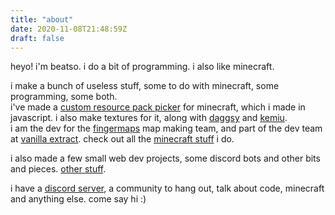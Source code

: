```yaml
---
title: "about"
date: 2020-11-08T21:48:59Z
draft: false
---
```


heyo! i'm beatso. i do a bit of programming. i also like minecraft.

i make a bunch of useless stuff, some to do with minecraft, some programming, some both.  
i've made a [custom resource pack picker](https://www.littleimprovements-custom.tk/) for minecraft, which i made in javascript. i also make textures for it, along with [daggsy](https://www.planetminecraft.com/member/daggsy/) and [kemiu](https://www.planetminecraft.com/member/kemiu/).  
i am the dev for the [fingermaps](https://fingermaps.net/) map making team, and part of the dev team at [vanilla extract](https://www.vanilla-extract.tk/). check out all the [minecraft stuff](/minecraft-stuff) i do.

i also  made a few small web dev projects, some discord bots and other bits and pieces. [other stuff](/other-stuff).

i have a [discord server](https://discord.gg/bnczjfe), a community to hang out, talk about code, minecraft and anything else. come say hi :)

